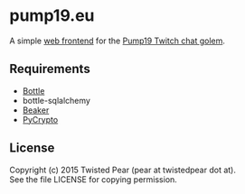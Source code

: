 # pump19.eu
A simple [web frontend](http://pump19.eu) for the [Pump19 Twitch chat golem](https://github.com/TwistedPear-AT/pump19).

## Requirements
- [Bottle](http://bottlepy.org/)
- bottle-sqlalchemy
- [Beaker](https://github.com/bbangert/beaker)
- [PyCrypto](https://www.dlitz.net/software/pycrypto/)

## License ##
Copyright (c) 2015 Twisted Pear (pear at twistedpear dot at).  
See the file LICENSE for copying permission.
